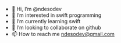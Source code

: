 - 👋 Hi, I’m @ndesodev
- 👀 I’m interested in swift programming
- 🌱 I’m currently learning swift
- 💞️ I’m looking to collaborate on github
- 📫 How to reach me ndesodev@gmail.com

<!---
ndesodev/ndesodev is a ✨ special ✨ repository because its `README.md` (this file) appears on your GitHub profile.
You can click the Preview link to take a look at your changes.
--->
